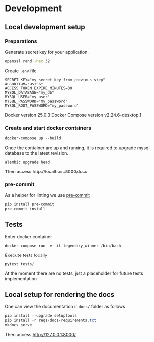 # Development

## Local development setup

### Preparations

Generate secret key for your application.
```bash
openssl rand -hex 32
```

Create `.env` file
```dotenv
SECRET_KEY="my_secret_key_from_previous_step"
ALGORITHM="HS256"
ACCESS_TOKEN_EXPIRE_MINUTES=30
MYSQL_DATABASE="my_db"
MYSQL_USER="my_user"
MYSQL_PASSWORD="my_password"
MYSQL_ROOT_PASSWORD="my_password"
```

Docker version 25.0.3
Docker Compose version v2.24.6-desktop.1

### Create and start docker containers

```powershell
docker-compose up --build
```

Once the container are up and running, it is required to upgrade mysql database to the latest revision.
```powershell
alembic upgrade head
```

Then access http://localhost:8000/docs

### pre-commit
As a helper for linting we use [pre-commit](https://pre-commit.com/)

```powershell
pip install pre-commit
pre-commit install
```

## Tests
Enter docker container
```powershell
docker-compose run -e -it legendary_winner /bin/bash
```

Execute tests locally
```powershell
pytest tests/
```

At the moment there are no tests, just a placeholder for future tests implementation

## Local setup for rendering the docs

One can view the documentation in `docs/` folder as follows
```powershell
pip install --upgrade setuptools
pip install -r reqs/docs-requirements.txt
mkdocs serve
```
Then access http://127.0.0.1:8000/
